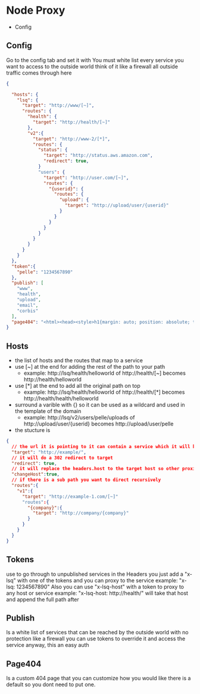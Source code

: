 Node Proxy
===

- Config

Config
---

Go to the config tab and set it with 
You must white list every service you want to access to the outside world think of it like a firewall all outside traffic comes through here

```json
{

  "hosts": {
    "lsq": {
      "target": "http://www/[~]",
      "routes": {
        "health": {
          "target": "http://health/[~]"
        },
        "v2":{
          "target": "http://www-2/[*]",
          "routes": {
            "status": {
              "target": "http://status.aws.amazon.com",
              "redirect": true,
            }
            "users": {
              "target": "http://user.com/[~]",
              "routes": {
                "{userid}": {
                  "routes": {
                    "upload": {
                      "target": "http://upload/user/{userid}"
                    }
                  }
                }
              }
            }
          }
        }
      }
    }
  },
  "token":{ 
    "pelle": "1234567890"
  },
  "publish": [
    "www",
    "health",
    "upload",
    "email",
    "corbis"
  ],
  "page404": "<html><head><style>h1{margin: auto; position: absolute; top: 0; left: 0; right: 0; bottom: 0; height: 100px; font-family: 'arial'; font-weight: 100; color: #555; text-align: center; }body{background:#000;}</style></head><body><h1>404 Not Found</h1></body></html>"
}
```




Hosts
---
- the list of hosts and the routes that map to a service 
- use [~] at the end for adding the rest of the path to your path 
  - example: http://lsq/health/helloworld of http://health/[~] becomes http://health/helloworld
- use [*] at the end to add all the original path on top
  - example: http://lsq/health/helloworld of http://health/[*] becomes http://health/health/helloworld
- surround a varible with {} so it can be used as a wildcard and used in the template of the domain
  - example: http://lsq/v2/users/pelle/uploads of http://upload/user/{userid} becomes http://upload/user/pelle
- the stucture is 
```json 
{
  // the url it is pointing to it can contain a service which it will be replaced with real host
  "target": "http://example/",
  // it will do a 302 redirect to target
  "redirect": true, 
  // it will replace the headers.host to the target host so other proxies know how to route
  "changeHost":true,
  // if there is a sub path you want to direct recursively 
  "routes":{
    "v1":{
      "target": "http://example-1.com/[~]"
      "routes":{
        "{company}":{
          "target": "http://company/{company}"
        }
      }
    }
  }
}
```

Tokens
---
use to go through to unpublished services 
in the Headers you just add a "x-lsq" with one of the tokens and you can proxy to the service
example: "x-lsq: 1234567890" 
Also you can use "x-lsq-host" with a token to proxy to any host or service 
example: "x-lsq-host: http://health/" will take that host and append the full path after
  
Publish
---
Is a white list of services that can be reached by the outside world with no protection like a firewall
you can use tokens to override it and access the service anyway, this an easy auth

Page404
---
Is a custom 404 page that you can customize how you would like there is a default so you dont need to put one.

  
